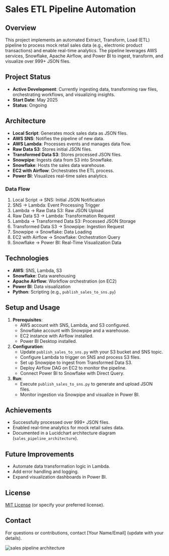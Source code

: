 # Sales ETL Pipeline Automation

## Overview
This project implements an automated Extract, Transform, Load (ETL) pipeline to process mock retail sales data (e.g., electronic product transactions) and enable real-time analytics. The pipeline leverages AWS services, Snowflake, Apache Airflow, and Power BI to ingest, transform, and visualize over 999+ JSON files.

## Project Status
- **Active Development**: Currently ingesting data, transforming raw files, orchestrating workflows, and visualizing insights.
- **Start Date**: May 2025
- **Status**: Ongoing

## Architecture
- **Local Script**: Generates mock sales data as JSON files.
- **AWS SNS**: Notifies the pipeline of new data.
- **AWS Lambda**: Processes events and manages data flow.
- **Raw Data S3**: Stores initial JSON files.
- **Transformed Data S3**: Stores processed JSON files.
- **Snowpipe**: Ingests data from S3 into Snowflake.
- **Snowflake**: Hosts the sales data warehouse.
- **EC2 with Airflow**: Orchestrates the ETL process.
- **Power BI**: Visualizes real-time sales analytics.

### Data Flow
1. Local Script → SNS: Initial JSON Notification
2. SNS → Lambda: Event Processing Trigger
3. Lambda → Raw Data S3: Raw JSON Upload
4. Raw Data S3 → Lambda: Transformation Request
5. Lambda → Transformed Data S3: Processed JSON Storage
6. Transformed Data S3 → Snowpipe: Ingestion Request
7. Snowpipe → Snowflake: Data Loading
8. EC2 with Airflow → Snowflake: Orchestration Query
9. Snowflake → Power BI: Real-Time Visualization Data

## Technologies
- **AWS**: SNS, Lambda, S3
- **Snowflake**: Data warehousing
- **Apache Airflow**: Workflow orchestration (on EC2)
- **Power BI**: Data visualization
- **Python**: Scripting (e.g., `publish_sales_to_sns.py`)

## Setup and Usage
1. **Prerequisites**:
   - AWS account with SNS, Lambda, and S3 configured.
   - Snowflake account with Snowpipe and a warehouse.
   - EC2 instance with Airflow installed.
   - Power BI Desktop installed.
2. **Configuration**:
   - Update `publish_sales_to_sns.py` with your S3 bucket and SNS topic.
   - Configure Lambda to trigger on SNS and process S3 files.
   - Set up Snowpipe to ingest from Transformed Data S3.
   - Deploy Airflow DAG on EC2 to monitor the pipeline.
   - Connect Power BI to Snowflake with Direct Query.
3. **Run**:
   - Execute `publish_sales_to_sns.py` to generate and upload JSON files.
   - Monitor ingestion via Snowpipe and visualize in Power BI.

## Achievements
- Successfully processed over 999+ JSON files.
- Enabled real-time analytics for mock retail sales data.
- Documented in a Lucidchart architecture diagram (`sales_pipeline_architecture`).

## Future Improvements
- Automate data transformation logic in Lambda.
- Add error handling and logging.
- Expand visualization dashboards in Power BI.

## License
[MIT License](https://opensource.org/licenses/MIT) (or specify your preferred license).

## Contact
For questions or contributions, contact [Your Name/Email] (update with your details).

![sales pipeline architecture](https://github.com/user-attachments/assets/48a2ba05-0e20-434f-a136-d46874a8b7b6)

